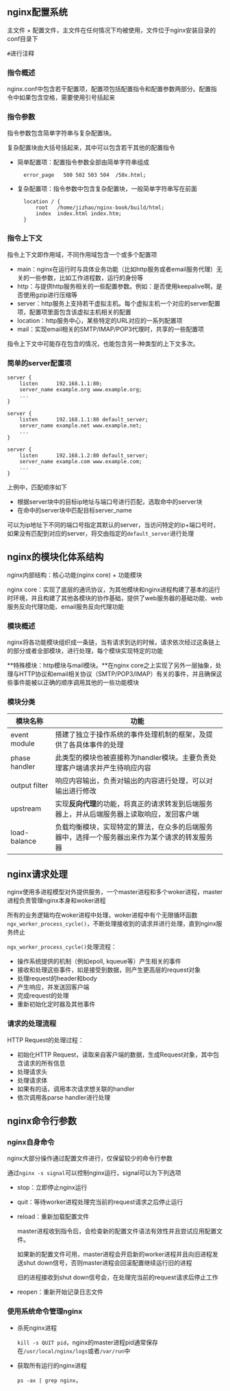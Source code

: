 ## nginx配置系统

主文件 + 配置文件，主文件在任何情况下均被使用，文件位于nginx安装目录的conf目录下

`#`进行注释

### 指令概述

nginx.conf中包含若干配置项，配置项包括配置指令和配置参数两部分。配置指令中如果包含空格，需要使用引号括起来

### 指令参数

指令参数包含简单字符串与复杂配置块。

复杂配置块由大括号括起来，其中可以包含若干其他的配置指令

* 简单配置项：配置指令参数全部由简单字符串组成

		error_page   500 502 503 504  /50x.html;

* 复杂配置项：指令参数中包含复杂配置块，一般简单字符串写在前面

		location / {
		    root   /home/jizhao/nginx-book/build/html;
		    index  index.html index.htm;
		}

### 指令上下文

指令上下文即作用域，不同作用域包含一个或多个配置项

* main：nginx在运行时与具体业务功能（比如http服务或者email服务代理）无关的一些参数，比如工作进程数，运行的身份等
* http：与提供http服务相关的一些配置参数。例如：是否使用keepalive啊，是否使用gzip进行压缩等
* server：http服务上支持若干虚拟主机。每个虚拟主机一个对应的server配置项，配置项里面包含该虚拟主机相关的配置
* location：http服务中心，某些特定的URL对应的一系列配置项
* mail：实现email相关的SMTP/IMAP/POP3代理时，共享的一些配置项

指令上下文中可能存在包含的情况，也能包含另一种类型的上下文多次。

### 简单的server配置项

	server {
	    listen      192.168.1.1:80;
	    server_name example.org www.example.org;
	    ...
	}

	server {
	    listen      192.168.1.1:80 default_server;
	    server_name example.net www.example.net;
	    ...
	}

	server {
	    listen      192.168.1.2:80 default_server;
	    server_name example.com www.example.com;
	    ...
	}

上例中，匹配顺序如下

* 根据server块中的目标ip地址与端口号进行匹配，选取命中的server块
* 在命中的server块中匹配目标server_name

可以为ip地址下不同的端口号指定其默认的server，当访问特定的ip+端口号时，如果没有匹配到对应的server，将交由指定的`default_server`进行处理

## nginx的模块化体系结构


nginx内部结构：核心功能(nginx core) + 功能模块

nginx core：实现了底层的通讯协议，为其他模块和nginx进程构建了基本的运行时环境，并且构建了其他各模块的协作基础，提供了web服务器的基础功能、web服务反向代理功能、email服务反向代理功能

### 模块概述

nginx将各功能模块组织成一条链，当有请求到达的时候，请求依次经过这条链上的部分或者全部模块，进行处理，每个模块实现特定的功能

**特殊模块：http模块与mail模块。**在nginx core之上实现了另外一层抽象，处理与HTTP协议和email相关协议（SMTP/POP3/IMAP）有关的事件，并且确保这些事件能被以正确的顺序调用其他的一些功能模块

### 模块分类

模块名称 | 功能
------ | ------
event module | 搭建了独立于操作系统的事件处理机制的框架，及提供了各具体事件的处理
phase handler | 此类型的模块也被直接称为handler模块。主要负责处理客户端请求并产生待响应内容
output filter | 响应内容输出，负责对输出的内容进行处理，可以对输出进行修改
upstream | 实现**反向代理**的功能，将真正的请求转发到后端服务器上，并从后端服务器上读取响应，发回客户端
load-balance | 负载均衡模块，实现特定的算法，在众多的后端服务器中，选择一个服务器出来作为某个请求的转发服务器

## nginx请求处理

nginx使用多进程模型对外提供服务，一个master进程和多个woker进程，master进程负责管理nginx本身和woker进程

所有的业务逻辑均在woker进程中处理，woker进程中有个无限循环函数`ngx_worker_process_cycle()`，不断处理接收到的请求并进行处理，直到nginx服务终止

`ngx_worker_process_cycle()`处理流程：

* 操作系统提供的机制（例如epoll, kqueue等）产生相关的事件
* 接收和处理这些事件，如是接受到数据，则产生更高层的request对象
* 处理request的header和body
* 产生响应，并发送回客户端
* 完成request的处理
* 重新初始化定时器及其他事件

### 请求的处理流程

HTTP Request的处理过程：

* 初始化HTTP Request，读取来自客户端的数据，生成Request对象，其中包含请求的所有信息
* 处理请求头
* 处理请求体
* 如果有的话，调用本次请求想关联的handler
* 依次调用各parse handler进行处理

## nginx命令行参数

### nginx自身命令

nginx大部分操作通过配置文件进行，仅保留较少的命令行参数

通过`nginx -s signal`可以控制nginx运行，signal可以为下列选项

* stop：立即停止nginx运行
* quit：等待worker进程处理完当前的request请求之后停止运行
* reload：重新加载配置文件

	master进程收到指令后，会检查新的配置文件语法有效性并且尝试应用配置文件。

	如果新的配置文件可用，master进程会开启新的worker进程并且向旧进程发送shut down信号，否则master进程会回滚配置继续运行旧的进程

	旧的进程接收到shut down信号会，在处理完当前的request请求后停止工作

* reopen：重新开始记录日志文件

### 使用系统命令管理nginx

* 杀死nginx进程

	`kill -s QUIT pid`，nginx的master进程pid通常保存在`/usr/local/nginx/logs`或者`/var/run`中

* 获取所有运行的nginx进程

	`ps -ax | grep nginx`，